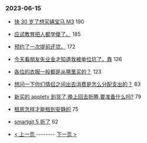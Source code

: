 ### 2023-06-15 
- [快 30 岁了想买辆宝马 M3](https://www.v2ex.com/t/948843) 190
- [应试教育把人都学傻了。](https://www.v2ex.com/t/948819) 185
- [预约了一次提前还贷。](https://www.v2ex.com/t/948858) 172
- [今天看朋友失业金才知道我被单位坑了，靠](https://www.v2ex.com/t/948935) 126
- [各位的衣服一般都是从哪里买的？](https://www.v2ex.com/t/948922) 123
- [想问一下你们情侣之间出去消费是怎么分配支出的？](https://www.v2ex.com/t/948861) 83
- [新买的 appletv 到货了,晚上回去折腾,要准备什么吗?](https://www.v2ex.com/t/948887) 79
- [租房怎样才能租到安静的](https://www.v2ex.com/t/948925) 75
- [smartgit 5 折了](https://www.v2ex.com/t/948890) 62 

- [ < 上一页 ](https://github.com/able8/v2ex-hot-record/blob/master/2023-06-14.md) -------- [ 下一页 > ](https://github.com/able8/v2ex-hot-record/blob/master/2023-06-16.md)